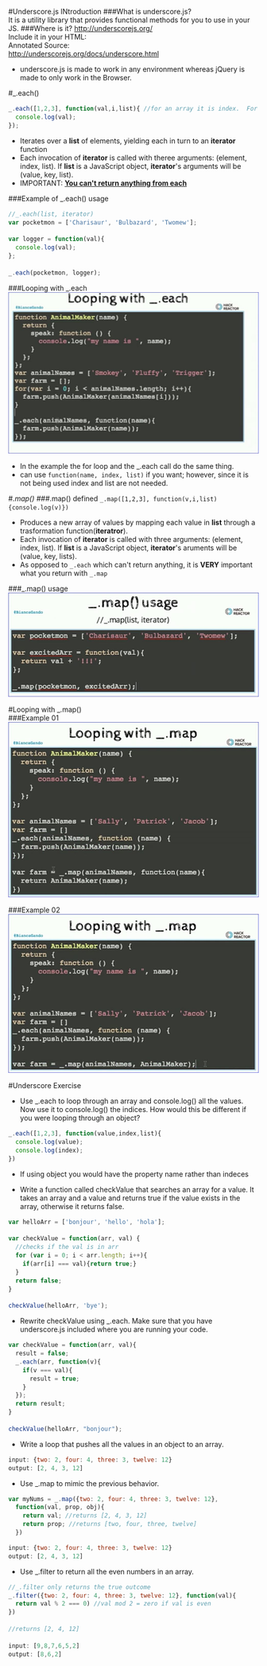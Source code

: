 #Underscore.js INtroduction
###What is underscore.js?  
It is a utility library that provides functional methods for you to use in your JS.
###Where is it?
http://underscorejs.org/  
Include it in your HTML:  
Annotated Source:  
http://underscorejs.org/docs/underscore.html

- underscore.js is made to work in any environment whereas jQuery is made to only work in the Browser.

#_.each()
```javascript
_.each([1,2,3], function(val,i,list){ //for an array it is index.  For an object use property name not index.
  console.log(val);
});
```  
- Iterates over a <b>list</b> of elements, yielding each in turn to an <b>iterator</b> function
- Each invocation of <b>iterator</b> is called with theree arguments:  (element, index, list). If <b>list</b> is a JavaScript object, <b>iterator</b>'s arguments will be (value, key, list).
- IMPORTANT: <b><u>You can't return anything from each</u></b>

###Example of _.each() usage
```javascript
//_.each(list, iterator)
var pocketmon = ['Charisaur', 'Bulbazard', 'Twomew'];

var logger = function(val){
  console.log(val);
};

_.each(pocketmon, logger); 
```
###Looping with _.each
![Looping with _.each](.\img\Loopingwith_each.JPG)

- In the example the for loop and the _.each call do the same thing.
- can use `function(name, index, list)` if you want; however, since it is not being used index and list are not needed.

#_.map()
###_.map() defined
`_.map([1,2,3], function(v,i,list){console.log(v)})`  
- Produces a new array of values by mapping each value in <b>list</b> through a trasformation function(<b>iteratror</b>).
- Each invocation of <b>iterator</b> is called with three arguments: (element, index, list).  If <b>list</b> is a JavaScript object, <b>iterator</b>'s aruments will be (value, key, lists).
- As opposed to `_.each` which can't return anything, it is <b>VERY</b> important what you return with `_.map`

###_.map() usage
![_.map usage](.\img\mapusage.jpg)

#Looping with _.map()  
###Example 01
![Looping with _.map](.\img\Loopingwith_map01.jpg)

###Example 02
![Looping with _.map](.\img\Loopingwith_map.jpg)

#Underscore Exercise  
- Use _.each to loop through an array and console.log() all the values. Now use it to console.log() the indices. How would this be different if you were looping through an object? 
```javascript
_.each([1,2,3], function(value,index,list){
  console.log(value);
  console.log(index);
})
```
 - If using object you would have the property name rather than indeces 

- Write a function called checkValue that searches an array for a value. It takes an array and a value and returns true if the value exists in the array, otherwise it returns false.

```javascript
var helloArr = ['bonjour', 'hello', 'hola'];

var checkValue = function(arr, val) {
  //checks if the val is in arr
  for (var i = 0; i < arr.length; i++){
    if(arr[i] === val){return true;}
  }
  return false;
}

checkValue(helloArr, 'bye');
```
- Rewrite checkValue using _.each. Make sure that you have underscore.js included where you are running your code.
```javascript
var checkValue = function(arr, val){
  result = false;
  _.each(arr, function(v){
    if(v === val){
      result = true;
    }
  });
  return result;
}

checkValue(helloArr, "bonjour");
```
- Write a loop that pushes all the values in an object to an array.  

```javascript
input: {two: 2, four: 4, three: 3, twelve: 12}
output: [2, 4, 3, 12]
```

- Use _.map to mimic the previous behavior.  

```javascript
var myNums = _.map({two: 2, four: 4, three: 3, twelve: 12}, 
  function(val, prop, obj){
    return val; //returns [2, 4, 3, 12]
    return prop; //returns [two, four, three, twelve]
  })
```

```javascript
input: {two: 2, four: 4, three: 3, twelve: 12}
output: [2, 4, 3, 12]
```

- Use _.filter to return all the even numbers in an array.  

```javascript
//_.filter only returns the true outcome
_.filter({two: 2, four: 4, three: 3, twelve: 12}, function(val){
  return val % 2 === 0) //val mod 2 = zero if val is even
})

//returns [2, 4, 12]

input: [9,8,7,6,5,2]
output: [8,6,2]
```